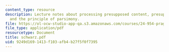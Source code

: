 ```yaml
---
content_type: resource
description: Lecture notes about processing presupposed content, presuppositions,
  and the principle of parsimony.
file: https://ol-ocw-studio-app-qa.s3.amazonaws.com/courses/24-954-pragmatics-in-linguistic-theory-fall-2006/9249d1691413f103afb4b27f5f0f7395_schwarz.pdf
file_type: application/pdf
resourcetype: Document
title: schwarz.pdf
uid: 9249d169-1413-f103-afb4-b27f5f0f7395
---
```

